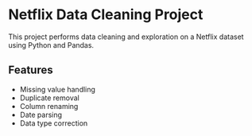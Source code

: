 # Netflix Data Cleaning Project

This project performs data cleaning and exploration on a Netflix dataset using Python and Pandas.

## Features
- Missing value handling
- Duplicate removal
- Column renaming
- Date parsing
- Data type correction
